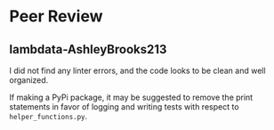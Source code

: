 # Peer Review
## lambdata-AshleyBrooks213

I did not find any linter errors, and the code looks to be clean and well organized.

If making a PyPi package, it may be suggested to remove the print statements in favor of logging and writing tests with respect to `helper_functions.py`.
